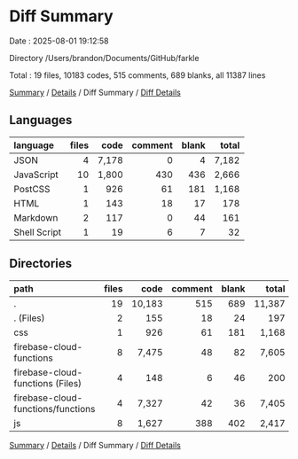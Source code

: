 # Diff Summary

Date : 2025-08-01 19:12:58

Directory /Users/brandon/Documents/GitHub/farkle

Total : 19 files,  10183 codes, 515 comments, 689 blanks, all 11387 lines

[Summary](results.md) / [Details](details.md) / Diff Summary / [Diff Details](diff-details.md)

## Languages
| language | files | code | comment | blank | total |
| :--- | ---: | ---: | ---: | ---: | ---: |
| JSON | 4 | 7,178 | 0 | 4 | 7,182 |
| JavaScript | 10 | 1,800 | 430 | 436 | 2,666 |
| PostCSS | 1 | 926 | 61 | 181 | 1,168 |
| HTML | 1 | 143 | 18 | 17 | 178 |
| Markdown | 2 | 117 | 0 | 44 | 161 |
| Shell Script | 1 | 19 | 6 | 7 | 32 |

## Directories
| path | files | code | comment | blank | total |
| :--- | ---: | ---: | ---: | ---: | ---: |
| . | 19 | 10,183 | 515 | 689 | 11,387 |
| . (Files) | 2 | 155 | 18 | 24 | 197 |
| css | 1 | 926 | 61 | 181 | 1,168 |
| firebase-cloud-functions | 8 | 7,475 | 48 | 82 | 7,605 |
| firebase-cloud-functions (Files) | 4 | 148 | 6 | 46 | 200 |
| firebase-cloud-functions/functions | 4 | 7,327 | 42 | 36 | 7,405 |
| js | 8 | 1,627 | 388 | 402 | 2,417 |

[Summary](results.md) / [Details](details.md) / Diff Summary / [Diff Details](diff-details.md)